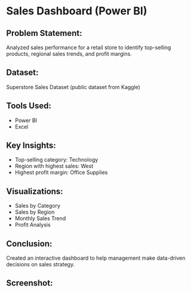 # Sales Dashboard (Power BI)

## Problem Statement:
Analyzed sales performance for a retail store to identify top-selling products, regional sales trends, and profit margins.

## Dataset:
Superstore Sales Dataset (public dataset from Kaggle)

## Tools Used:
- Power BI
- Excel

## Key Insights:
- Top-selling category: Technology
- Region with highest sales: West
- Highest profit margin: Office Supplies

## Visualizations:
- Sales by Category
- Sales by Region
- Monthly Sales Trend
- Profit Analysis

## Conclusion:
Created an interactive dashboard to help management make data-driven decisions on sales strategy.

## Screenshot:


